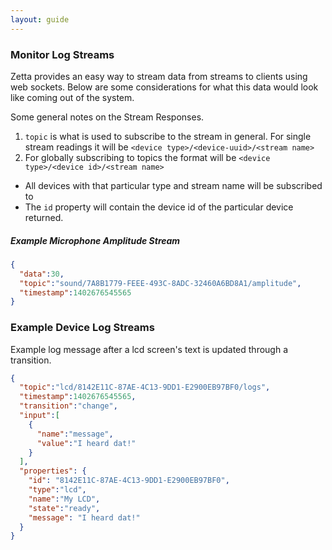 ```yaml
---
layout: guide
---
```


### Monitor Log Streams

Zetta provides an easy way to stream data from streams to clients using web sockets. Below are some considerations for what this data would look like coming out of the system.

Some general notes on the Stream Responses.

1. `topic` is what is used to subscribe to the stream in general. For single stream readings it will be `<device type>/<device-uuid>/<stream name>`
2. For globally subscribing to topics the format will be `<device type>/<device id>/<stream name>`
  * All devices with that particular type and stream name will be subscribed to
  * The `id` property will contain the device id of the particular device returned.

##### Example Microphone Amplitude Stream

```json
{
  "data":30,
  "topic":"sound/7A8B1779-FEEE-493C-8ADC-32460A6BD8A1/amplitude",
  "timestamp":1402676545565
}
```

### Example Device Log Streams

Example log message after a lcd screen's text is updated through a transition.

```json
{
  "topic":"lcd/8142E11C-87AE-4C13-9DD1-E2900EB97BF0/logs",
  "timestamp":1402676545565,
  "transition":"change",
  "input":[
    {
      "name":"message",
      "value":"I heard dat!"
    }
  ],
  "properties": {
    "id": "8142E11C-87AE-4C13-9DD1-E2900EB97BF0",
    "type":"lcd",
    "name":"My LCD",
    "state":"ready",
    "message": "I heard dat!"
  }
}
```
